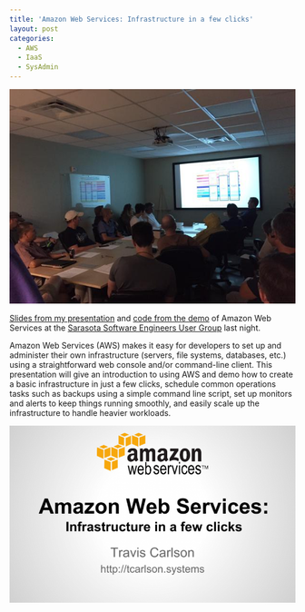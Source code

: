 ```yaml
---
title: 'Amazon Web Services: Infrastructure in a few clicks'
layout: post
categories:
  - AWS
  - IaaS
  - SysAdmin
---
```

![Speaking](/wp-content/uploads/2015/06/CITQ8ifWwAE5Ck7.jpg)

<a href="http://www.slideshare.net/TravisCarlson/amazon-web-services-infrastructure-in-a-few-clicks" target="_blank">Slides from my presentation</a> and <a href="https://github.com/srqsoftware/06-24-2016_Amazon-Web-Services-Infrastructure-In-A-Few-Clicks" target="_blank">code from the demo</a> of Amazon Web Services at the [Sarasota Software Engineers User Group](http://www.meetup.com/SarasotaSoftwareEngineers/events/222958877/) last night.

Amazon Web Services (AWS) makes it easy for developers to set up and administer their own infrastructure (servers, file systems, databases, etc.) using a straightforward web console and/or command-line client. This presentation will give an introduction to using AWS and demo how to create a basic infrastructure in just a few clicks, schedule common operations tasks such as backups using a simple command line script, set up monitors and alerts to keep things running smoothly, and easily scale up the infrastructure to handle heavier workloads.

![Slide](/wp-content/uploads/2015/06/Amazon-Web-Services-Infrastructure-in-a-few-clicks-825x510.png)
